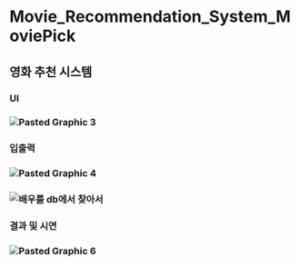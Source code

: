 # Movie_Recommendation_System_MoviePick
## 영화 추천 시스템

### UI
### ![Pasted Graphic 3](https://github.com/user-attachments/assets/a19bda99-b102-49a0-ad0a-91f5df9054d8)


### 입출력
### ![Pasted Graphic 4](https://github.com/user-attachments/assets/4bfee7fd-077b-4d5f-bcdf-86a79e2e195a)
### ![배우를 db에서 찾아서](https://github.com/user-attachments/assets/dada4662-3095-4323-b762-1c8140fe4e00)

### 결과 및 시연
### ![Pasted Graphic 6](https://github.com/user-attachments/assets/0e1d0605-cf1f-449f-976e-6899f2826259)
